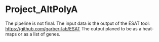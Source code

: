 # Project_AltPolyA

The pipeline is not final. 
The input data is the output of the ESAT tool:  https://github.com/garber-lab/ESAT
The output planed to be as a heat-maps or as a list of genes. 

